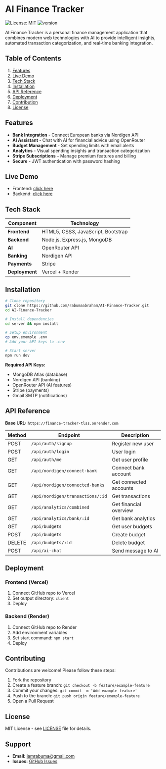 # AI Finance Tracker

[![License: MIT](https://img.shields.io/badge/license-MIT-blue.svg)](https://opensource.org/licenses/MIT)
![version](https://img.shields.io/badge/version-1.0-blue)

AI Finance Tracker is a personal finance management application that combines modern web technologies with AI to provide intelligent insights, automated transaction categorization, and real-time banking integration.

## Table of Contents
1. [Features](#features)
2. [Live Demo](#live-demo)
3. [Tech Stack](#tech-stack)
4. [Installation](#Installation)
5. [API Reference](#api-reference)
6. [Deployment](#deployment)
7. [Contribution](#Contributing)
8. [License](#license)

## Features

- **Bank Integration** - Connect European banks via Nordigen API
- **AI Assistant** - Chat with AI for financial advice using OpenRouter
- **Budget Management** - Set spending limits with email alerts
- **Analytics** - Visual spending insights and transaction categorization
- **Stripe Subscriptions** – Manage premium features and billing
- **Secure** - JWT authentication with password hashing

##  Live Demo

- Frontend: [click here](https://finance-tracker-six-iota.vercel.app)
- Backend: [click here](https://finance-tracker-tlss.onrender.com)

## Tech Stack

| Component | Technology |
|-----------|------------|
| **Frontend** | HTML5, CSS3, JavaScript, Bootstrap |
| **Backend** | Node.js, Express.js, MongoDB |
| **AI** | OpenRouter API |
| **Banking** | Nordigen API |
| **Payments** | Stripe |
| **Deployment** | Vercel + Render |

## Installation

```bash
# Clone repository
git clone https://github.com/rabumaabraham/AI-Finance-Tracker.git
cd AI-Finance-Tracker

# Install dependencies
cd server && npm install

# Setup environment
cp env.example .env
# Add your API keys to .env

# Start server
npm run dev
```

**Required API Keys:**
- MongoDB Atlas (database)
- Nordigen API (banking)
- OpenRouter API (AI features)
- Stripe (payments)
- Gmail SMTP (notifications)

## API Reference

**Base URL:** `https://finance-tracker-tlss.onrender.com`

| Method | Endpoint | Description |
|--------|----------|-------------|
| POST | `/api/auth/signup` | Register new user |
| POST | `/api/auth/login` | User login |
| GET | `/api/auth/me` | Get user profile |
| GET | `/api/nordigen/connect-bank` | Connect bank account |
| GET | `/api/nordigen/connected-banks` | Get connected accounts |
| GET | `/api/nordigen/transactions/:id` | Get transactions |
| GET | `/api/analytics/combined` | Get financial overview |
| GET | `/api/analytics/bank/:id` | Get bank analytics |
| GET | `/api/budgets` | Get user budgets |
| POST | `/api/budgets` | Create budget |
| DELETE | `/api/budgets/:id` | Delete budget |
| POST | `/api/ai-chat` | Send message to AI |

## Deployment

### Frontend (Vercel)
1. Connect GitHub repo to Vercel
2. Set output directory: `client`
3. Deploy

### Backend (Render)
1. Connect GitHub repo to Render
2. Add environment variables
3. Set start command: `npm start`
4. Deploy

## Contributing

Contributions are welcome! Please follow these steps:

1. Fork the repository
2. Create a feature branch: `git checkout -b feature/example-feature`
3. Commit your changes: `git commit -m 'Add example feature'`
4. Push to the branch: `git push origin feature/example-feature`
5. Open a Pull Request

## License

MIT License - see [LICENSE](LICENSE) file for details.

## Support

- **Email:** iamrabuma@gmail.com
- **Issues:** [GitHub Issues](https://github.com/rabumaabraham/AI-Finance-Tracker/issues)
